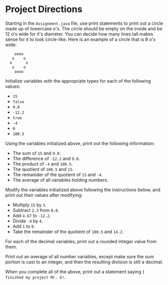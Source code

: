 # Project Directions

Starting in the `Assignment.java` file, use print statements to print out a circle made up of lowercase o's. The circle should be empty on the inside and be 12 o's wide for it's diameter. You can decide how many lines tall makes sense for it to look circle-like. Here is an example of a circle that is 8 o's wide:

```
    oooo
   o    o  
  o      o
   o    o
    oooo
```

Initialize variables with the appropriate types for each of the following values:
- `15`
- `false`
- `9.0`
- `-12.2`
- `true`
- `-4`
- `0`
- `100.5`

Using the variables initialized above, print out the following information:
- The sum of `15` and `9.0`.
- The difference of `-12.2` and `9.0`.
- The product of `-4` and `100.5`.
- The quotient of `100.5` and `15`.
- The remainder of the quotient of `15` and `-4`.
- The average of all variables holding numbers.

Modify the variables initialized above following the instructions below, and print out their values after modifying:
- Multiply `15` by `3`.
- Subtract `2.3` from `9.0`.
- Add `4.67` to `-12.2`.
- Divide `-4` by `4`.
- Add `1` to `0`.
- Take the remainder of the quotient of `100.5` and `14.2`.

For each of the decimal variables, print out a rounded integer value from them.

Print out an average of all number variables, except make sure the sum portion is cast to an integer, and then the resulting division is still a decimal.

When you complete all of the above, print out a statement saying `I finished my project Mr. G!`.